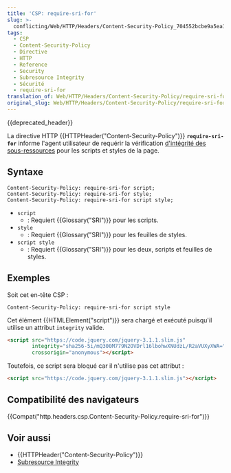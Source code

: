 ```yaml
---
title: 'CSP: require-sri-for'
slug: >-
  conflicting/Web/HTTP/Headers/Content-Security-Policy_704552bcbe9a5ea1c3750552bbe09a26
tags:
  - CSP
  - Content-Security-Policy
  - Directive
  - HTTP
  - Reference
  - Security
  - Subresource Integrity
  - Sécurité
  - require-sri-for
translation_of: Web/HTTP/Headers/Content-Security-Policy/require-sri-for
original_slug: Web/HTTP/Headers/Content-Security-Policy/require-sri-for
---
```


{{deprecated_header}}

La directive HTTP {{HTTPHeader("Content-Security-Policy")}} **`require-sri-for`** informe l'agent utilisateur de requérir la vérification [d'intégrité des sous-ressources](/en-US/docs/Web/Security/Subresource_Integrity) pour les scripts et styles de la page.

## Syntaxe

```
Content-Security-Policy: require-sri-for script;
Content-Security-Policy: require-sri-for style;
Content-Security-Policy: require-sri-for script style;
```

- `script`
  - : Requiert {{Glossary("SRI")}} pour les scripts.
- `style`
  - : Requiert {{Glossary("SRI")}} pour les feuilles de styles.
- `script style`
  - : Requiert {{Glossary("SRI")}} pour les deux, scripts et feuilles de styles.

## Exemples

Soit cet en-tête CSP :

```
Content-Security-Policy: require-sri-for script style
```

Cet élément {{HTMLElement("script")}} sera chargé et exécuté puisqu'il utilise un attribut `integrity` valide.

```html example-good
<script src="https://code.jquery.com/jquery-3.1.1.slim.js"
        integrity="sha256-5i/mQ300M779N2OVDrl16lbohwXNUdzL/R2aVUXyXWA="
        crossorigin="anonymous"></script>
```

Toutefois, ce script sera bloqué car il n'utilise pas cet attribut :

```html example-bad
<script src="https://code.jquery.com/jquery-3.1.1.slim.js"></script>
```

## Compatibilité des navigateurs

{{Compat("http.headers.csp.Content-Security-Policy.require-sri-for")}}

## Voir aussi

- {{HTTPHeader("Content-Security-Policy")}}
- [Subresource Integrity](/en-US/docs/Web/Security/Subresource_Integrity)
